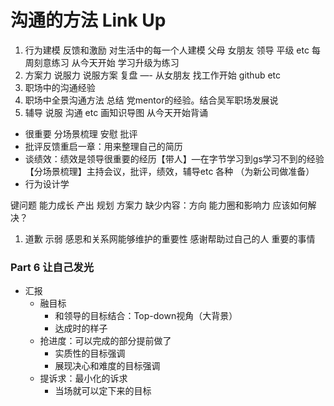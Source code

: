 # 沟通的方法 Link Up

1. 行为建模 反馈和激励 对生活中的每一个人建模 父母 女朋友 领导 平级 etc 每周刻意练习 从今天开始 学习升级为练习
2. 方案力 说服力 说服方案 复盘 —- 从女朋友 找工作开始 github etc
3. 职场中的沟通经验
4. 职场中全景沟通方法 总结 党mentor的经验。结合吴军职场发展说
5. 辅导 说服 沟通 etc 画知识导图 从今天开始背诵



- 很重要 分场景梳理 安慰 批评
- 批评反馈重启一章：用来整理自己的简历
- 谈绩效：绩效是领导很重要的经历【带人】—在字节学习到gs学习不到的经验【分场景梳理】主持会议，批评，绩效，辅导etc 各种 （为新公司做准备）
- 行为设计学



键问题 能力成长 产出 规划 方案力 缺少内容：方向 能力圈和影响力 应该如何解决？
1. 道歉 示弱 感恩和关系网能够维护的重要性 感谢帮助过自己的人 重要的事情

### Part 6 让自己发光

- 汇报
  - 融目标
    - 和领导的目标结合：Top-down视角（大背景）
    - 达成时的样子
  - 抢进度：可以完成的部分提前做了
    - 实质性的目标强调
    - 展现决心和难度的目标强调
  - 提诉求：最小化的诉求
    - 当场就可以定下来的目标